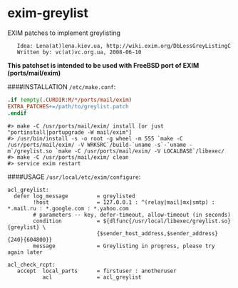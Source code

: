 # exim-greylist
EXIM patches to implement greylisting

       Idea: Lena(at)lena.kiev.ua, http://wiki.exim.org/DbLessGreyListingC
       Written by: vc(at)vc.org.ua, 2008-06-10

**This patchset is intended to be used with FreeBSD port of EXIM (ports/mail/exim)**

####INSTALLATION
`/etc/make.conf`:
```Makefile
.if !empty(.CURDIR:M/*/ports/mail/exim)
EXTRA_PATCHES+=/path/to/greylist.patch
.endif
```
```shell
#> make -C /usr/ports/mail/exim/ install [or just "portinstall|portupgrade -W mail/exim"]
#> /usr/bin/install -s -o root -g wheel -m 555 `make -C /usr/ports/mail/exim/ -V WRKSRC`/build-`uname -s`-`uname -m`/greylist.so `make -C /usr/ports/mail/exim/ -V LOCALBASE`/libexec/
#> make -C /usr/ports/mail/exim/ clean
#> service exim restart
```
####USAGE
`/usr/local/etc/exim/configure`:
```
acl_greylist:
  defer log_message         = greylisted
        !host               = 127.0.0.1 : ^(relay|mail|mx|smtp) : *.mail.ru : *.google.com : *.yahoo.com
        # parameters -- key, defer-timeout, allow-timeout (in seconds)
        condition           = ${dlfunc{/usr/local/libexec/greylist.so}{greylist} \
                            {$sender_host_address,$sender_address}{240}{604800}}
        message             = Greylisting in progress, please try again later

acl_check_rcpt:
   accept  local_parts      = firstuser : anotheruser
           acl              = acl_greylist
```
